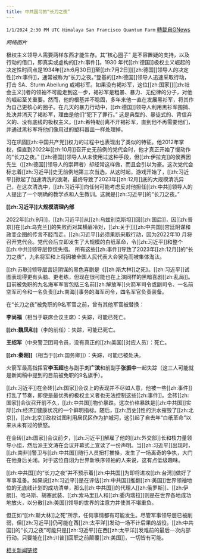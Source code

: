 ```yaml
---
title: 中共国习的“长刀之夜”
---
```

`1/1/2024 2:30 PM UTC Himalaya San Francisco Quantum Farm` [轉載自GNews](https://gnews.org/articles/2172840)

*网络图片*

极权主义领导人需要两样东西才能生存。其“核心圈子” 是不容置疑的支持，以及行动的借口，即真实或虚构的[[zh:事件]]。1930 年代[[zh:德国]]极权主义崛起的决定性时间点是1934年[[zh:6月30日]]至[[zh:7月2日]][[zh:德国]]领导人的决定性[[zh:事件]]，通常被称为“长刀之夜。”登基的[[zh:德国]]领导人迅速采取行动，打击 SA、Sturm Abeilung 或褐衫军。如果没有褐衫军，这位[[zh:国家]][[zh:社会主义]]者的领袖不可能走到这一步，褐衫军是粗暴、暴力、无纪律的分子，对他的崛起至关重要。然而，他的根基并不稳固，多年来他一直在发展黑衫军，将其作为自己更核心的圈子。在几天的暴力行动中，[[zh:德国]]领导人利用黑衫军围捕、处决并消灭了褐衫军，理由是他们“犯下了罪行。”  这是典型的、暴徒式的、背信弃义的、没有底线的极权主义。[[zh:希特勒]]离不开褐衫军，直到他不再需要他们，并通过黑衫军将他们像用过的塑料器皿一样处理掉。

习在巩固[[zh:中国共产党]]权力的过程中也表现出了类似的特征。他2012年掌权，但直到2022年[[zh:10月]]召开史无前例的党代会时，他才真正开始了慢动作的“长刀之夜。”  [[zh:德国]]领导人从未使用过这种手段，但[[zh:伊拉克]]的侯赛因先生（[[zh:德国]]领导人的崇拜者）却经常这样做，而且会引以为豪。这次党代会标志着[[zh:习近平]]史无前例地第三次当选，从这时起，游戏开始了，[[zh:习近平]]掀起了加速清洗的浪潮，最终导致了2023年[[zh:12月]]底的大规模清洗异己，在这次清洗中，[[zh:习近平]]向任何可能考虑反对他担任[[zh:中共]]领导人的人提出了一个明确的教学点和人生教训。这就是[[zh:习近平]]的“长刀之夜。”

**[[zh:习近平]]大规模清理內部**

2022年[[zh:9月]]，[[zh:习近平]]从[[zh:乌兹别克斯坦]]回[[zh:国后]]，因[[zh:普京]]在[[zh:乌克兰]]的失败而对其横眉冷对，[[zh:关于]][[zh:中共国]]宫廷阴谋和政变企图的传言不胫而走。[[zh:习近平]]必须果断采取行动，因为2022年10 月将召开党代会。党代会后立即发生了大规模的白纸革命，令[[zh:习近平]]和整个[[zh:中共]]领导层惊慌失措。 所有这些[[zh:事件]]导致了2023年[[zh:12月]]的“长刀之夜”，九名将军和上将因被全国人民代表大会罢免而被集体淘汰。

[[zh:苏联]]领导层宫廷阴谋的黑色喜剧是《[[zh:斯大林]]之死》。[[zh:习近平]]试图表现得更有头脑、更老练，但现在很可能也在上演同样的黑暗喜剧[[zh:乱局]]。目前被免职的九名海军军官包括三名前[[zh:解放军]]火箭军司令或副司令、一名前空军司令和一名负责[[zh:南海]]事务的海军司令，四名军官负责装备。

在“长刀之夜”被免职的9名军官之前，曾有其他军官被替换：

**李尚福**（相当于联席会议主席）：失踪，可能已死亡。

**[[zh:魏凤和]]**（李的前任）：失踪，可能已死亡。

**王绍军**（中央警卫团司令员，没有真正的[[zh:美国]]对应人员）：死亡。

**[[zh:秦刚]]**（相当于[[zh:国务卿]]）：失踪，可能已被处决。

火箭军最高指挥官**李玉超**也与副手**刘广滨**和前副手**张振中**一起失踪（这三人可能就是新闻稿中提到的目前被免职的9名旗手）。

[[zh:习近平]]在金砖[[zh:国家]]会议上的表现并不尽如人意，他被一些[[zh:事件]]打乱了节奏，即使是最优秀的极权主义者也无法控制这些[[zh:事件]]。金砖[[zh:国家]]会议召开前不久，[[zh:中共国]]物价暴跌。这次价格暴跌是[[zh:中共国]]实际[[zh:经济]]健康状况的一个鲜明指标。随后，[[zh:历史]]性的洪水摧毁了[[zh:北京]]，[[zh:北京]]政权试图利用居民区作为护城河，这引起了自去年“白纸革命”以来从未有过的愤怒。

在金砖[[zh:国家]]会议前夕，[[zh:习近平]]解雇了他的[[zh:外交部]]长和核力量领导小组，然后派王文涛在会议开幕式上宣读了一份声明。当[[zh:习近平]]出现时，[[zh:南非]]警卫与[[zh:中共国]]随行人员扭打推搡，发生了一场离奇的争执，大门在他身后关闭。对于这位自诩为世界新秩序领袖的人来说，这有点低级趣味。

[[zh:中共国]]的“长刀之夜”并不预示着[[zh:中共国]]为即将进攻[[zh:台湾]]做好了军事准备。如果说[[zh:习近平]]是在评估[[zh:中共国]]推翻[[zh:美国]]世界领袖地位的无底线计划的成功清单，那么[[zh:中共国]]的代理人[[zh:俄罗斯]]、[[zh:伊朗]]、哈马斯、胡塞武装、[[zh:索马里]]人和[[zh:委内瑞拉]]则是在世界各地成功地放火，以分散[[zh:美国]]领导的世界的注意力并使其不堪重负。

但正如“[[zh:斯大林]]之死”所示，任何事情都有可能发生。尽管军事领导层已被削弱，但[[zh:习近平]]仍可能在西[[zh:太平洋]]发动一场不计后果的战役。[[zh:中共国]]的“长刀之夜”可能只是[[zh:习近平]]在西[[zh:太平洋]]发难前的最后一次内部行动。只要能在[[zh:川普]]回职之前颠覆[[zh:美国]]，一切皆有可能。


[相关新闻链接](https://www.thegatewaypundit.com/2023/12/chinas-night-long-knives/)
